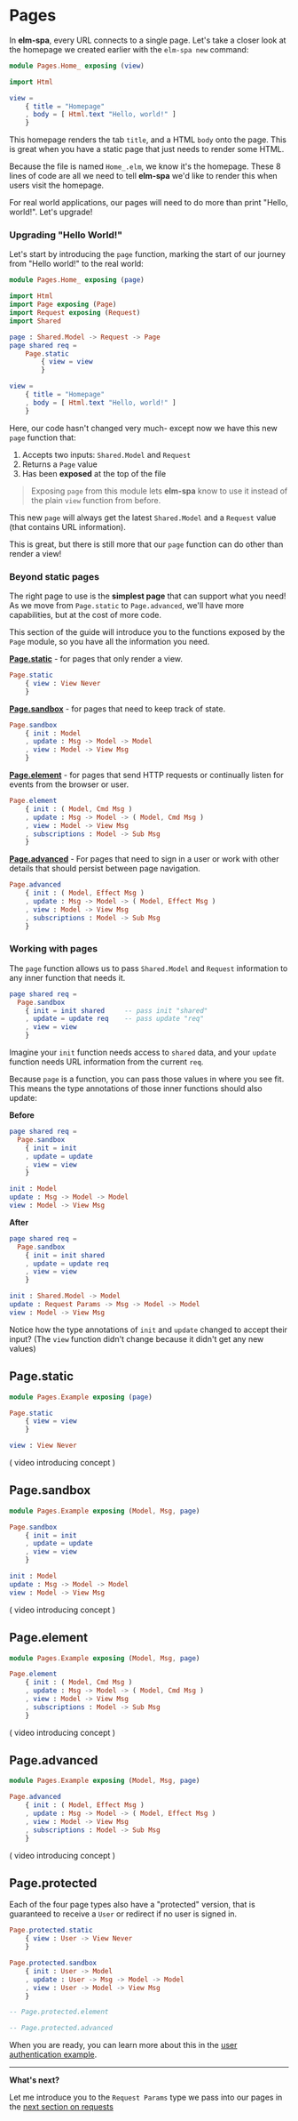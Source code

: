# Pages

In __elm-spa__, every URL connects to a single page. Let's take a closer look at the homepage we created earlier with the `elm-spa new` command:

```elm
module Pages.Home_ exposing (view)

import Html

view =
    { title = "Homepage"
    , body = [ Html.text "Hello, world!" ]
    }
```

This homepage renders the tab `title`, and a HTML `body` onto the page. This is great when you have a static page that just needs to render some HTML.

Because the file is named `Home_.elm`, we know it's the homepage. These 8 lines of code are all we need to tell __elm-spa__ we'd like to render this when users visit the homepage.

For real world applications, our pages will need to do more than print "Hello, world!". Let's upgrade!

### Upgrading "Hello World!"

Let's start by introducing the `page` function, marking the start of our journey from "Hello world!" to the real world:

```elm
module Pages.Home_ exposing (page)

import Html
import Page exposing (Page)
import Request exposing (Request)
import Shared

page : Shared.Model -> Request -> Page
page shared req =
    Page.static
        { view = view
        }

view =
    { title = "Homepage"
    , body = [ Html.text "Hello, world!" ]
    }
```

Here, our code hasn't changed very much- except now we have this new `page` function that:

1. Accepts two inputs: `Shared.Model` and `Request`
2. Returns a `Page` value
3. Has been __exposed__ at the top of the file

> Exposing `page` from this module lets __elm-spa__ know to use it instead of the plain `view` function from before.

This new `page` will always get the latest `Shared.Model` and a `Request` value (that contains URL information).

This is great, but there is still more that our `page` function can do other than render a view!

### Beyond static pages 

The right page to use is the __simplest page__ that can support what you need! As we move from `Page.static` to `Page.advanced`, we'll have more capabilities, but at the cost of more code.

This section of the guide will introduce you to the functions exposed by the `Page` module, so you have all the information you need.

__[Page.static](#pagestatic)__ - for pages that only render a view.

```elm
Page.static
    { view : View Never
    }
```

__[Page.sandbox](#pagesandbox)__ - for pages that need to keep track of state.

```elm
Page.sandbox
    { init : Model
    , update : Msg -> Model -> Model
    , view : Model -> View Msg
    }
```

__[Page.element](#pageelement)__ - for pages that send HTTP requests or continually listen for events from the browser or user.

```elm
Page.element
    { init : ( Model, Cmd Msg )
    , update : Msg -> Model -> ( Model, Cmd Msg )
    , view : Model -> View Msg
    , subscriptions : Model -> Sub Msg
    }
```

__[Page.advanced](#pageadvanced)__ - For pages that need to sign in a user or work with other details that should persist between page navigation.

```elm
Page.advanced
    { init : ( Model, Effect Msg )
    , update : Msg -> Model -> ( Model, Effect Msg )
    , view : Model -> View Msg
    , subscriptions : Model -> Sub Msg
    }
```

### Working with pages

The `page` function allows us to pass `Shared.Model` and `Request` information to any inner function that needs it.

```elm
page shared req =
  Page.sandbox
    { init = init shared     -- pass init "shared"
    , update = update req    -- pass update "req"
    , view = view
    }
```

Imagine your `init` function needs access to `shared` data, and your `update` function needs URL information from the current `req`.

Because `page` is a function, you can pass those values in where you see fit. This means the type annotations of those inner functions should also update:

__Before__
```elm
page shared req =
  Page.sandbox
    { init = init
    , update = update
    , view = view
    }

init : Model
update : Msg -> Model -> Model
view : Model -> View Msg
```

__After__

```elm
page shared req =
  Page.sandbox
    { init = init shared    
    , update = update req
    , view = view
    }

init : Shared.Model -> Model
update : Request Params -> Msg -> Model -> Model
view : Model -> View Msg
```

Notice how the type annotations of `init` and `update` changed to accept their input? (The `view` function didn't change because it didn't get any new values)

## Page.static

```elm
module Pages.Example exposing (page)
```

```elm
Page.static
    { view = view
    }
```

```elm
view : View Never
```

( video introducing concept )

## Page.sandbox

```elm
module Pages.Example exposing (Model, Msg, page)
```

```elm
Page.sandbox
    { init = init
    , update = update
    , view = view
    }
```

```elm
init : Model
update : Msg -> Model -> Model
view : Model -> View Msg
```

( video introducing concept )

## Page.element

```elm
module Pages.Example exposing (Model, Msg, page)
```

```elm
Page.element
    { init : ( Model, Cmd Msg )
    , update : Msg -> Model -> ( Model, Cmd Msg )
    , view : Model -> View Msg
    , subscriptions : Model -> Sub Msg
    }
```

( video introducing concept )

## Page.advanced

```elm
module Pages.Example exposing (Model, Msg, page)
```

```elm
Page.advanced
    { init : ( Model, Effect Msg )
    , update : Msg -> Model -> ( Model, Effect Msg )
    , view : Model -> View Msg
    , subscriptions : Model -> Sub Msg
    }
```

( video introducing concept )


## Page.protected

Each of the four page types also have a "protected" version, that is guaranteed to receive a `User` or redirect if no user is signed in.

```elm
Page.protected.static
    { view : User -> View Never
    }

Page.protected.sandbox
    { init : User -> Model
    , update : User -> Msg -> Model -> Model
    , view : User -> Model -> View Msg
    }

-- Page.protected.element

-- Page.protected.advanced
```

When you are ready, you can learn more about this in the [user authentication example](/examples/authentication).

---

__What's next?__

Let me introduce you to the `Request Params` type we pass into our pages in the [next section on requests](./requests)